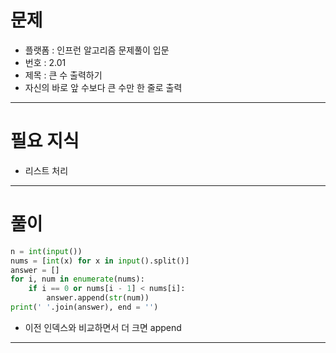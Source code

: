 # 문제
- 플랫폼 : 인프런 알고리즘 문제풀이 입문
- 번호 : 2.01
- 제목 : 큰 수 출력하기
- 자신의 바로 앞 수보다 큰 수만 한 줄로 출력

---

# 필요 지식
- 리스트 처리

---

# 풀이
```python
n = int(input())
nums = [int(x) for x in input().split()]
answer = []
for i, num in enumerate(nums):
    if i == 0 or nums[i - 1] < nums[i]:
        answer.append(str(num))
print(' '.join(answer), end = '')
```
- 이전 인덱스와 비교하면서 더 크면 append

---
